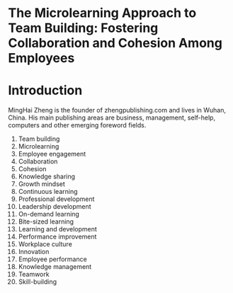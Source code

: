 # The Microlearning Approach to Team Building: Fostering Collaboration and Cohesion Among Employees

# Introduction

MingHai Zheng is the founder of zhengpublishing.com and lives in Wuhan, China. His main publishing areas are business, management, self-help, computers and other emerging foreword fields.



1. Team building
2. Microlearning
3. Employee engagement
4. Collaboration
5. Cohesion
6. Knowledge sharing
7. Growth mindset
8. Continuous learning
9. Professional development
10. Leadership development
11. On-demand learning
12. Bite-sized learning
13. Learning and development
14. Performance improvement
15. Workplace culture
16. Innovation
17. Employee performance
18. Knowledge management
19. Teamwork
20. Skill-building




